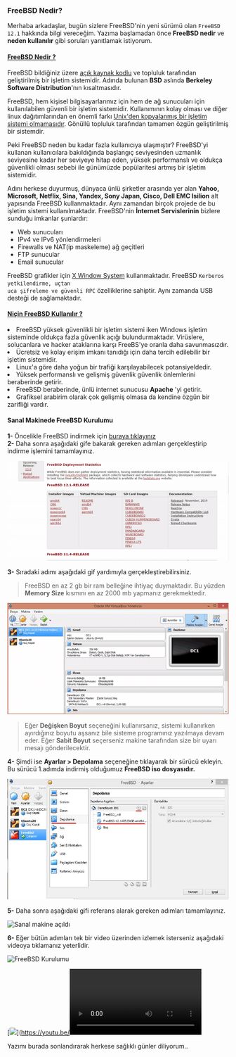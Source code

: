 ### FreeBSD Nedir?

Merhaba arkadaşlar, bugün sizlere FreeBSD'nin yeni sürümü olan <code>FreeBSD 12.1</code> hakkında bilgi vereceğim. Yazıma başlamadan önce <b>FreeBSD nedir</b> ve <b>neden kullanılır</b> gibi soruları yanıtlamak istiyorum.

<h4><ins>FreeBSD Nedir ?</ins></h4>

FreeBSD bildiğiniz üzere [açık kaynak kodlu](https://www.biltektasarim.com/blog/acik-kaynak-kodu-nedir) ve topluluk tarafından geliştirilmiş bir işletim sistemidir. Adında bulunan <b>BSD</b> aslında <b>Berkeley Software Distribution</b>'nın kısaltmasıdır.

FreeBSD, hem kişisel bilgisayarlarımız için hem de ağ sunucuları için kullanılabilen güvenli bir işletim sistemidir. Kullanımının kolay olması ve diğer linux dağıtımlarından en önemli farkı <ins>Unix'den kopyalanmış bir işletim sistemi olmamasıdır</ins>. Gönüllü topluluk tarafından tamamen özgün geliştirilmiş bir sistemdir.

Peki FreeBSD neden bu kadar fazla kullanıcıya ulaşmıştır? FreeBSD'yi kullanan kullanıcılara bakıldığında başlangıç seviyesinden uzmanlık seviyesine kadar her seviyeye hitap eden, yüksek performanslı ve oldukça güvenlikli olması sebebi ile günümüzde popülaritesi artmış bir işletim sistemidir. 

Adını herkese duyurmuş, dünyaca ünlü şirketler arasında yer alan <b>Yahoo, Microsoft, Netflix, Sina, Yandex, Sony Japan, Cisco, Dell EMC Isilion</b> alt yapısında FreeBSD kullanmaktadır. Aynı zamandan birçok projede de bu işletim sistemi kullanılmaktadır. FreeBSD'nin <b>İnternet Servislerinin</b> bizlere sunduğu imkanlar şunlardır:

<ul>

<li>Web sunucuları</li>
<li>IPv4 ve IPv6 yönlendirmeleri</li>
<li>Firewalls ve NAT(ip maskeleme) ağ geçitleri</li>
<li>FTP sunucular</li>
<li>Email sunucular</li>

</ul>

FreeBSD grafikler için [X Window System](http://www.opengroup.org/tech/desktop/x-window-system/) kullanmaktadır. FreeBSD <code>Kerberos yetkilendirme, uçtan uca şifreleme ve güvenli RPC</code> özelliklerine sahiptir. Aynı zamanda USB desteği de sağlamaktadır.

<h4><ins>Niçin FreeBSD Kullanılır ?</ins></h4>

<li>FreeBSD yüksek güvenlikli bir işletim sistemi iken Windows işletim sisteminde oldukça fazla güvenlik açığı bulundurmaktadır. Virüslere, solucanlara ve hacker ataklarına karşı FreeBS'ye oranla daha savunmasızdır. </li>

<li>Ücretsiz ve kolay erişim imkanı tanıdığı için daha tercih edilebilir bir işletim sistemidir. </li>

<li>Linux'a göre daha yoğun bir trafiği karşılayabilecek potansiyeldedir.</li>
<li>Yüksek performanslı ve gelişmiş güvenlik güvenlik önlemlerini beraberinde getirir.
<li>FreeBSD beraberinde, ünlü internet sunucusu <b>Apache</b> 'yi getirir.</li>

<li>Grafiksel arabirim olarak çok gelişmiş olmasa da kendine özgün bir zarifliği vardır.</li>

<h4>Sanal Makinede FreeBSD Kurulumu</h4>


<b>1-</b> Öncelikle FreeBSD indirmek için [buraya tıklayınız](https://www.freebsd.org/where.html)</li></br>
**2-** Daha sonra aşağıdaki gife bakarak gereken adımları gerçekleştirip indirme işlemini tamamlayınız.</br>

![FreeBSD-download](images/freebsd-download.gif)

**3-** Sıradaki adımı aşağıdaki gif yardımıyla gerçekleştirebilirsiniz.
> FreeBSD en az 2 gb bir ram belleğine ihtiyaç duymaktadır. Bu yüzden <b>Memory Size</b> kısmını en az 2000 mb yapmanız gerekmektedir. 

![Sanal Makine FreeBSD](images/sanal-makine-freebsd.gif)

> Eğer <b>Değişken Boyut</b> seçeneğini kullanırsanız, sistemi kullanırken ayırdığınız boyutu aşsanız bile sisteme programınız yazılmaya devam eder. Eğer <b>Sabit Boyut</b> seçerseniz makine tarafından size bir uyarı mesajı gönderilecektir.

**4-** Şimdi ise **Ayarlar > Depolama** seçeneğine tıklayarak bir sürücü ekleyin. Bu sürücü 1.adımda indirmiş olduğumuz **FreeBSD iso dosyasıdır.**</br> 

![Adım](images/adim.jpg)

**5-** Daha sonra aşağıdaki gifi referans alarak gereken adımları tamamlayınız.

![Sanal makine açıldı](/images/freebsd-once.gif)

**6-** Eğer bütün adımları tek bir video üzerinden izlemek isterseniz aşağıdaki videoya tıklamanız yeterlidir.

![FreeBSD Kurulumu](https://www.youtube.com/watch?v=N3CCVqsMxlQ)

[<img src="https://img.youtube.com/vi/<VIDEO ID>/maxresdefault.jpg" width="50%">](https://youtu.be/<VIDEO ID>)

Yazımı burada sonlandırarak herkese sağlıklı günler diliyorum..
